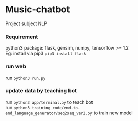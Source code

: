 # Music-chatbot
Project subject NLP
### Requirement
python3 package: flask, gensim, numpy, tensorflow >= 1.2  
Eg: install via pip3 `pip3 install flask`
### run web
run `python3 run.py`
### update data by teaching bot
run `python3 app/terminal.py` to teach bot  
run `python3 training_code/end-to-end_language_generator/seq2seq_ver2.py` to train new model